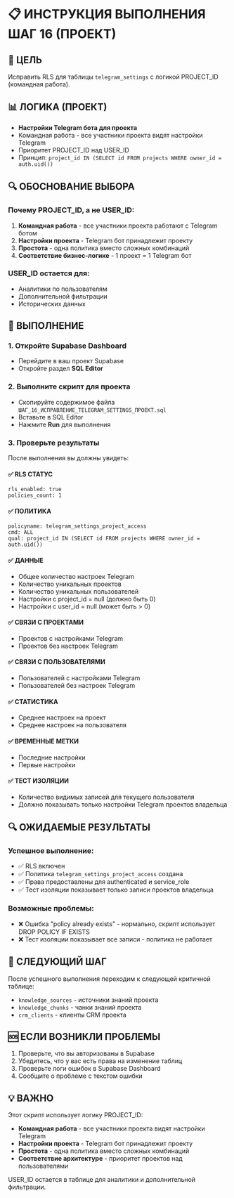 # 📋 ИНСТРУКЦИЯ ВЫПОЛНЕНИЯ ШАГ 16 (ПРОЕКТ)

## 🎯 ЦЕЛЬ
Исправить RLS для таблицы `telegram_settings` с логикой PROJECT_ID (командная работа).

## 📊 ЛОГИКА (ПРОЕКТ)
- **Настройки Telegram бота для проекта**
- Командная работа - все участники проекта видят настройки Telegram
- Приоритет PROJECT_ID над USER_ID
- Принцип: `project_id IN (SELECT id FROM projects WHERE owner_id = auth.uid())`

## 🔍 ОБОСНОВАНИЕ ВЫБОРА

### Почему PROJECT_ID, а не USER_ID:
1. **Командная работа** - все участники проекта работают с Telegram ботом
2. **Настройки проекта** - Telegram бот принадлежит проекту
3. **Простота** - одна политика вместо сложных комбинаций
4. **Соответствие бизнес-логике** - 1 проект = 1 Telegram бот

### USER_ID остается для:
- Аналитики по пользователям
- Дополнительной фильтрации
- Исторических данных

## 🚀 ВЫПОЛНЕНИЕ

### 1. Откройте Supabase Dashboard
- Перейдите в ваш проект Supabase
- Откройте раздел **SQL Editor**

### 2. Выполните скрипт для проекта
- Скопируйте содержимое файла `ШАГ_16_ИСПРАВЛЕНИЕ_TELEGRAM_SETTINGS_ПРОЕКТ.sql`
- Вставьте в SQL Editor
- Нажмите **Run** для выполнения

### 3. Проверьте результаты
После выполнения вы должны увидеть:

#### ✅ RLS СТАТУС
```
rls_enabled: true
policies_count: 1
```

#### ✅ ПОЛИТИКА
```
policyname: telegram_settings_project_access
cmd: ALL
qual: project_id IN (SELECT id FROM projects WHERE owner_id = auth.uid())
```

#### ✅ ДАННЫЕ
- Общее количество настроек Telegram
- Количество уникальных проектов
- Количество уникальных пользователей
- Настройки с project_id = null (должно быть 0)
- Настройки с user_id = null (может быть > 0)

#### ✅ СВЯЗИ С ПРОЕКТАМИ
- Проектов с настройками Telegram
- Проектов без настроек Telegram

#### ✅ СВЯЗИ С ПОЛЬЗОВАТЕЛЯМИ
- Пользователей с настройками Telegram
- Пользователей без настроек Telegram

#### ✅ СТАТИСТИКА
- Среднее настроек на проект
- Среднее настроек на пользователя

#### ✅ ВРЕМЕННЫЕ МЕТКИ
- Последние настройки
- Первые настройки

#### ✅ ТЕСТ ИЗОЛЯЦИИ
- Количество видимых записей для текущего пользователя
- Должно показывать только настройки Telegram проектов владельца

## 🔍 ОЖИДАЕМЫЕ РЕЗУЛЬТАТЫ

### Успешное выполнение:
- ✅ RLS включен
- ✅ Политика `telegram_settings_project_access` создана
- ✅ Права предоставлены для authenticated и service_role
- ✅ Тест изоляции показывает только записи проектов владельца

### Возможные проблемы:
- ❌ Ошибка "policy already exists" - нормально, скрипт использует DROP POLICY IF EXISTS
- ❌ Тест изоляции показывает все записи - политика не работает

## 📝 СЛЕДУЮЩИЙ ШАГ
После успешного выполнения переходим к следующей критичной таблице:
- `knowledge_sources` - источники знаний проекта
- `knowledge_chunks` - чанки знаний проекта
- `crm_clients` - клиенты CRM проекта

## 🆘 ЕСЛИ ВОЗНИКЛИ ПРОБЛЕМЫ
1. Проверьте, что вы авторизованы в Supabase
2. Убедитесь, что у вас есть права на изменение таблиц
3. Проверьте логи ошибок в Supabase Dashboard
4. Сообщите о проблеме с текстом ошибки

## 💡 ВАЖНО
Этот скрипт использует логику PROJECT_ID:
- **Командная работа** - все участники проекта видят настройки Telegram
- **Настройки проекта** - Telegram бот принадлежит проекту
- **Простота** - одна политика вместо сложных комбинаций
- **Соответствие архитектуре** - приоритет проектов над пользователями

USER_ID остается в таблице для аналитики и дополнительной фильтрации.

